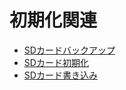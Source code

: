 # 初期化関連
- [SDカードバックアップ](../sd_backup.md)
- [SDカード初期化](../sd_cleanup.md)
- [SDカード書き込み](../sd_write.md)
